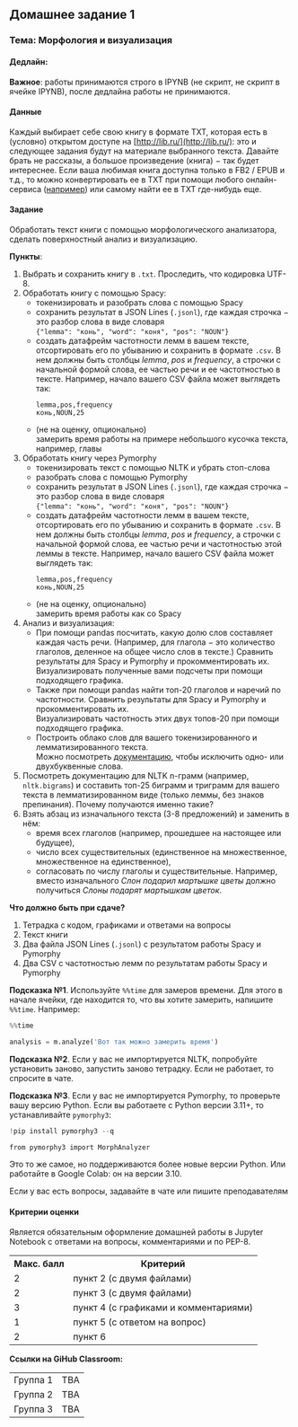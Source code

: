 ## Домашнее задание 1

### **Тема: Морфология и визуализация**

#### **Дедлайн**: 

**Важное**: работы принимаются строго в IPYNB (не скрипт, не скрипт в ячейке IPYNB), после дедлайна работы не принимаются.
#### **Данные**
Каждый выбирает себе свою книгу в формате TXT, которая есть в (условно) открытом доступе на [http://lib.ru/](http://lib.ru/): это и следующее задания будут на материале выбранного текста. Давайте брать не рассказы, а большое произведение (книга) $-$ так будет интереснее. 
Если ваша любимая книга доступна только в FB2 / EPUB и т.д., то можно конвертировать ее в TXT при помощи любого онлайн-сервиса ([например](https://convertio.co/ru/fb2-txt/)) или самому найти ее в TXT где-нибудь еще.

#### **Задание**
Обработать текст книги с помощью морфологического анализатора, сделать поверхностный анализ и визуализацию.

**Пункты**:
1. Выбрать и сохранить книгу в `.txt`. Проследить, что кодировка UTF-8.
2. Обработать книгу с помощью Spacy:
    - токенизировать и разобрать слова с помощью Spacy
    - сохранить результат в JSON Lines (`.jsonl`), где каждая строчка $-$ это разбор слова в виде словаря<br>`{"lemma": "конь", "word": "коня", "pos": "NOUN"}`
    - создать датафрейм частотности лемм в вашем тексте, отсортировать его по убыванию и сохранить в формате `.csv`. В нем должны быть столбцы *lemma*, *pos* и *frequency*, а строчки с начальной формой слова, ее частью речи и ее частотностью в тексте. Например, начало вашего CSV файла может выглядеть так:
		```
		lemma,pos,frequency
		конь,NOUN,25
		```
    - (не на оценку, опционально)<br>
      замерить время работы на примере небольшого кусочка текста, например, главы
3. Обработать книгу через Pymorphy
    - токенизировать текст с помощью NLTK и убрать стоп-слова
    - разобрать слова с помощью Pymorphy
    - сохранить результат в JSON Lines (`.jsonl`), где каждая строчка $-$ это разбор слова в виде словаря<br>`{"lemma": "конь", "word": "коня", "pos": "NOUN"}`
    - создать датафрейм частотности лемм в вашем тексте, отсортировать его по убыванию и сохранить в формате `.csv`. В нем должны быть столбцы *lemma*, *pos* и *frequency*, а строчки с начальной формой слова, ее частью речи и частотностью этой леммы в тексте. Например, начало вашего CSV файла может выглядеть так:
		```
		lemma,pos,frequency
		конь,NOUN,25
		```
	- (не на оценку, опционально)<br>
      замерить время работы как со Spacy
4. Анализ и визуализация:
    - При помощи pandas посчитать, какую долю слов составляет каждая часть речи. (Например, для глагола $-$ это количество глаголов, деленное на общее число слов в тексте.) Сравнить результаты для Spacy и Pymorphy и прокомментировать их.<br>
      Визуализировать полученные вами подсчеты при помощи подходящего графика.
    - Также при помощи pandas найти топ-20 глаголов и наречий по частотности. Сравнить результаты для Spacy и Pymorphy и прокомментировать их.<br>
      Визуализировать частотность этих двух топов-20 при помощи подходящего графика.
    - Построить облако слов для вашего токенизированного и лемматизированного текста.<br>
      Можно посмотреть [документацию](https://amueller.github.io/word_cloud/generated/wordcloud.WordCloud.html#wordcloud.WordCloud), чтобы исключить одно- или двухбуквенные слова.
5. Посмотреть документацию для NLTK n-грамм (например, `nltk.bigrams`) и составить топ-25 биграмм и триграмм для вашего текста в лемматизированном виде (только леммы, без знаков препинания). Почему получаются именно такие? 
6. Взять абзац из изначального текста (3-8 предложений) и заменить в нём:
	- время всех глаголов (например, прошедшее на настоящее или будущее), 
	- число всех существительных (единственное на множественное, множественное на единственное), 
	- согласовать по числу глаголы и существительные. 
	Например, вместо изначального *Слон подарил мартышке цветы* должно получиться *Слоны подарят мартышкам цветок*.

**Что должно быть при сдаче?**
1. Тетрадка с кодом, графиками и ответами на вопросы
2. Текст книги
3. Два файла JSON Lines (`.jsonl`) c результатом работы Spacy и Pymorphy
4. Два CSV c частотностью лемм по результатам работы Spacy и Pymorphy

**Подсказка №1**. Используйте ``%%time`` для замеров времени. Для этого в начале ячейки, где находится то, что вы хотите замерить, напишите ``%%time``. Например:
```python
%%time

analysis = m.analyze('Вот так можно замерить время')
```

**Подсказка №2**. Если у вас не импортируется NLTK, попробуйте установить заново, запустить заново тетрадку. Если не работает, то спросите в чате.

**Подсказка №3**. Если у вас не импортируется Pymorphy, то проверьте вашу версию Python. Если вы работаете с Python версии 3.11+, то устанавливайте `pymorphy3`:
```python
!pip install pymorphy3 --q

from pymorphy3 import MorphAnalyzer
```
Это то же самое, но поддерживаются более новые версии Python. Или работайте в Google Colab: он на версии 3.10.

Если у вас есть вопросы, задавайте в чате или пишите преподавателям
#### Критерии оценки
Является обязательным оформление домашней работы в Jupyter Notebook с ответами на вопросы, комментариями и по PEP-8.
<table>
    <tr><th>Макс. балл</th><th>Критерий</th></tr>
    <tr><td>2</td><td>пункт 2 (с двумя файлами)</td></tr>    
    <tr><td>2</td><td>пункт 3 (с двумя файлами)</td></tr> 
    <tr><td>3</td><td>пункт 4 (с графиками и комментариями)</td></tr> 
    <tr><td>1</td><td>пункт 5 (с ответом на вопрос)</td></tr> 
    <tr><td>2</td><td>пункт 6</td></tr> 
</table>

**Ссылки на GiHub Classroom:**

<table>
    <tr><td>Группа 1</td><td>TBA</td></tr>
    <tr><td>Группа 2</td><td>TBA</td></tr>
    <tr><td>Группа 3</td><td>TBA</td></tr>       
</table>
